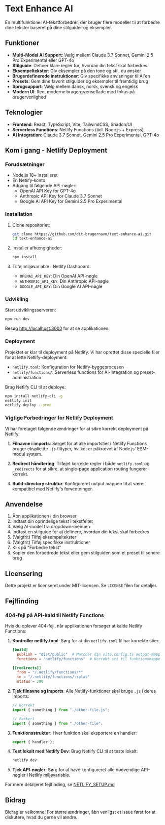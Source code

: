 # Text Enhance AI

En multifunktionel AI-tekstforbedrer, der bruger flere modeller til at forbedre dine tekster baseret på dine stilguider og eksempler.

## Funktioner

- **Multi-Model AI Support**: Vælg mellem Claude 3.7 Sonnet, Gemini 2.5 Pro Experimental eller GPT-4o
- **Stilguide**: Definer klare regler for, hvordan din tekst skal forbedres
- **Eksempeltekster**: Giv eksempler på den tone og stil, du ønsker
- **Brugerdefinerede instruktioner**: Giv specifikke anvisninger til AI'en
- **Presets**: Gem dine favorit stilguider og eksempler til fremtidig brug
- **Sprogsupport**: Vælg mellem dansk, norsk, svensk og engelsk
- **Modern UI**: Ren, moderne brugergrænseflade med fokus på brugervenlighed

## Teknologier

- **Frontend**: React, TypeScript, Vite, TailwindCSS, Shadcn/UI
- **Serverless Functions**: Netlify Functions (tidl. Node.js + Express)
- **AI Integration**: Claude 3.7 Sonnet, Gemini 2.5 Pro Experimental, GPT-4o

## Kom i gang - Netlify Deployment

### Forudsætninger

- Node.js 18+ installeret
- En Netlify-konto
- Adgang til følgende API-nøgler:
  - OpenAI API Key for GPT-4o
  - Anthropic API Key for Claude 3.7 Sonnet
  - Google AI API Key for Gemini 2.5 Pro Experimental

### Installation

1. Clone repositoriet:
   ```bash
   git clone https://github.com/dit-brugernavn/text-enhance-ai.git
   cd text-enhance-ai
   ```

2. Installer afhængigheder:
   ```bash
   npm install
   ```

3. Tilføj miljøvariable i Netlify Dashboard:
   - `OPENAI_API_KEY`: Din OpenAI API-nøgle
   - `ANTHROPIC_API_KEY`: Din Anthropic API-nøgle
   - `GOOGLE_API_KEY`: Din Google AI API-nøgle

### Udvikling

Start udviklingsserveren:

```bash
npm run dev
```

Besøg [http://localhost:3000](http://localhost:3000) for at se applikationen.

### Deployment

Projektet er klar til deployment på Netlify. Vi har oprettet disse specielle filer for at lette Netlify-deployment:

- `netlify.toml`: Konfiguration for Netlify-byggeprocesen
- `netlify/functions/`: Serverless functions for AI-integration og preset-administration

Brug Netlify CLI til at deploye:

```bash
npm install netlify-cli -g
netlify init
netlify deploy --prod
```

### Vigtige Forbedringer for Netlify Deployment

Vi har foretaget følgende ændringer for at sikre korrekt deployment på Netlify:

1. **Filnavne i imports**: Sørget for at alle importstier i Netlify Functions bruger eksplicitte `.js` filtyper, hvilket er påkrævet af Node.js' ESM-modul system.

2. **Redirect håndtering**: Tilføjet korrekte regler i både `netlify.toml` og `_redirects` for at sikre, at single-page application routing fungerer korrekt.

3. **Build-directory struktur**: Konfigureret output mappen til at være kompatibel med Netlify's forventninger.

## Anvendelse

1. Åbn applikationen i din browser
2. Indtast din oprindelige tekst i tekstfeltet
3. Vælg AI-model fra dropdown-menuen
4. Indtast en stilguide for at definere, hvordan din tekst skal forbedres
5. (Valgfrit) Tilføj eksempeltekster
6. (Valgfrit) Tilføj specifikke instruktioner
7. Klik på "Forbedre tekst"
8. Kopiér den forbedrede tekst eller gem stilguiden som et preset til senere brug

## Licensering

Dette projekt er licenseret under MIT-licensen. Se `LICENSE` filen for detaljer.

## Fejlfinding

### 404-fejl på API-kald til Netlify Functions

Hvis du oplever 404-fejl, når applikationen forsøger at kalde Netlify Functions:

1. **Kontroller netlify.toml**: Sørg for at din `netlify.toml` fil har korrekte stier:
   ```toml
   [build]
     publish = "dist/public"  # Matcher din vite.config.ts output-mappe
     functions = "netlify/functions"  # Korrekt sti til funktionsmappen
   
   [[redirects]]
     from = "/.netlify/functions/*"
     to = "/.netlify/functions/:splat"
     status = 200
   ```

2. **Tjek filnavne og imports**: Alle Netlify-funktioner skal bruge `.js` i deres imports:
   ```typescript
   // Korrekt
   import { something } from "./other-file.js";
   
   // Forkert
   import { something } from "./other-file";
   ```

3. **Funktionsstruktur**: Hver funktion skal eksportere en handler:
   ```typescript
   export { handler };
   ```

4. **Test lokalt med Netlify Dev**: Brug Netlify CLI til at teste lokalt:
   ```bash
   netlify dev
   ```

5. **Tjek API-nøgler**: Sørg for at have konfigureret alle nødvendige API-nøgler i Netlify miljøvariable.

For mere detaljeret fejlfinding, se [NETLIFY_SETUP.md](NETLIFY_SETUP.md)

## Bidrag

Bidrag er velkomne! For større ændringer, åbn venligst et issue først for at diskutere, hvad du gerne vil ændre.